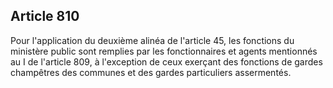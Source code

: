 Article 810
----
Pour l'application du deuxième alinéa de l'article 45, les fonctions du
ministère public sont remplies par les fonctionnaires et agents mentionnés au I
de l'article 809, à l'exception de ceux exerçant des fonctions de gardes
champêtres des communes et des gardes particuliers assermentés.
